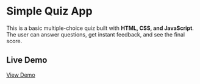 # Simple Quiz App

This is a basic multiple-choice quiz built with **HTML, CSS, and JavaScript**.  
The user can answer questions, get instant feedback, and see the final score.



## Live Demo
[View Demo](https://mollaei-dev.github.io/quiz/)

